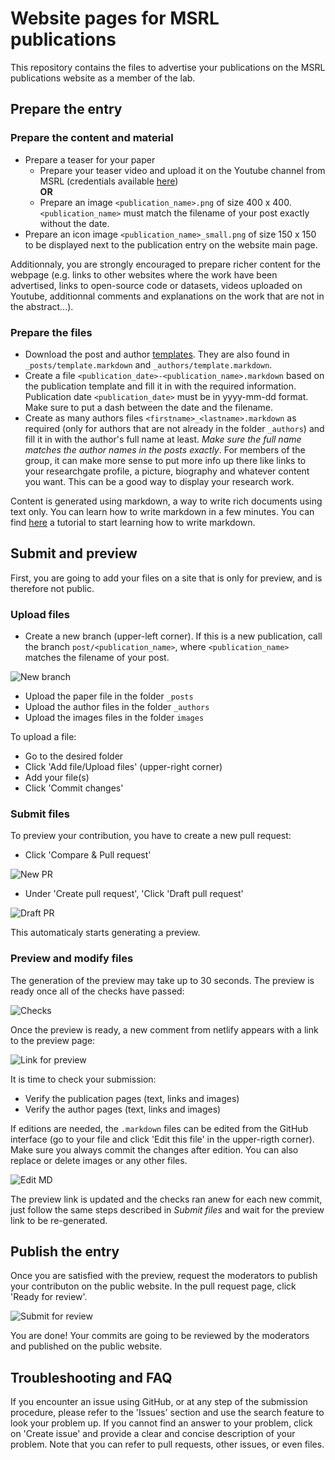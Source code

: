 # Website pages for MSRL publications 

This repository contains the files to advertise your publications on the MSRL publications website as a member of the lab.

<!--- TODO: ADD LINK TO THE PUBLISHED SITE --->

## Prepare the entry

### Prepare the content and material

- Prepare a teaser for your paper
   - Prepare your teaser video and upload it on the Youtube channel from MSRL (credentials available [here](https://wiki.msrl.ethz.ch/index.php/MSRL_Members:Youtube)) <br>
   **OR**
   - Prepare an image ```<publication_name>.png``` of size 400 x 400. ```<publication_name>``` must match the filename of your post exactly without the date.
- Prepare an icon image ```<publication_name>_small.png``` of size 150 x 150 to be displayed next to the publication entry on the website main page.

Additionnaly, you are strongly encouraged to prepare richer content for the webpage (e.g. links to other websites where the work have been advertised, links to open-source code or datasets, videos uploaded on Youtube, additionnal comments and explanations on the work that are not in the abstract...).

### Prepare the files
- Download the post and author [templates](https://github.com/ethz-msrl/MSRL_Publications/releases/download/1/templates.zip). They are also found in 
```_posts/template.markdown``` and  ```_authors/template.markdown```.
- Create a file ```<publication_date>-<publication_name>.markdown``` based on the publication template and fill it in with the required information. Publication date ```<publication_date>``` must be in yyyy-mm-dd format. Make sure to put a dash between the date and the filename.
- Create as many authors files ```<firstname>_<lastname>.markdown``` as required (only for authors that are not already in the folder ```_authors```) and fill it in with the author's full name at least. *Make sure the full name matches the author names in the posts exactly*. For members of the group, it can make more sense to put more info up there like links to your researchgate profile, a picture, biography and whatever content you want. This can be a good way to display your research work.

Content is generated using markdown, a way to write rich documents using text only. You can learn how to write markdown in a few minutes. You can find [here](https://www.markdowntutorial.com/) a tutorial to start learning how to write markdown.

## Submit and preview

First, you are going to add your files on a site that is only for preview, and is therefore not public.

### Upload files

- Create a new branch (upper-left corner). If this is a new publication, call the branch ```post/<publication_name>```, where ```<publication_name>``` matches the filename of your post.

![New branch](documentation/new_branch.png)

- Upload the paper file in the folder ```_posts``` 
- Upload the author files in the folder ```_authors```
- Upload the images files in the folder ```images```

To upload a file:
- Go to the desired folder
- Click 'Add file/Upload files' (upper-right corner)
- Add your file(s)
- Click 'Commit changes'

### Submit files

To preview your contribution, you have to create a new pull request:

- Click 'Compare & Pull request'

![New PR](documentation/create_pr.png)

- Under 'Create pull request', 'Click 'Draft pull request'

![Draft PR](documentation/draft_pr.png)

This automaticaly starts generating a preview.

### Preview and modify files

The generation of the preview may take up to 30 seconds. The preview is ready once all of the checks have passed:

![Checks](documentation/checks.png)

Once the preview is ready, a new comment from netlify appears with a link to the preview page: 

![Link for preview](documentation/preview.png)

It is time to check your submission:
- Verify the publication pages (text, links and images)
- Verify the author pages (text, links and images)

If editions are needed, the ```.markdown``` files can be edited from the GitHub interface (go to your file and click 'Edit this file' in the upper-rigth corner). Make sure you always commit the changes after edition. You can also replace or delete images or any other files.

![Edit MD](documentation/edit_md.png)

The preview link is updated and the checks ran anew for each new commit, just follow the same steps described in *Submit files* and wait for the preview link to be re-generated.

## Publish the entry

Once you are satisfied with the preview, request the moderators to publish your contributon on the public website. In the pull request page, click 'Ready for review'. 

![Submit for review](documentation/review_pr.png)

You are done! Your commits are going to be reviewed by the moderators and published on the public website.


## Troubleshooting and FAQ

If you encounter an issue using GitHub, or at any step of the submission procedure, please refer to the 'Issues' section and use the search feature to look your problem up. If you cannot find an answer to your problem, click on 'Create issue' and provide a clear and concise description of your problem. Note that you can refer to pull requests, other issues, or even files.

